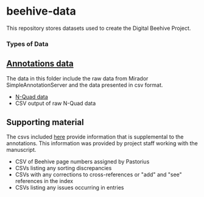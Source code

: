 # beehive-data
This repository stores datasets used to create the Digital Beehive Project.

### Types of Data

## [Annotations data](https://github.com/KislakCenter/beehive-data/tree/main/supplemental_data/annotations_data) 
  The data in this folder include the raw data from Mirador SimpleAnnotationServer and the data presented in csv format.
  
  - [N-Quad data](https://www.w3.org/TR/n-quads/)
  - CSV output of raw N-Quad data
    
## Supporting material

  The csvs included [here](https://github.com/KislakCenter/beehive-data/tree/main/supplemental_data/supporting_material)
  provide information that is supplemental to the annotations. This information was provided by project staff
  working with the manuscript.

  - CSV of Beehive page numbers assigned by Pastorius
  - CSVs listing any sorting discrepancies
  - CSVs with any corrections to cross-references or "add" and "see" references in the index
  - CSVs listing any issues occurring in entries





